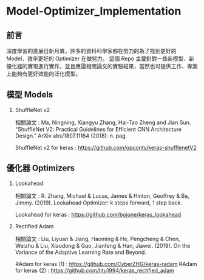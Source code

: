 # Model-Optimizer_Implementation

## 前言

深度學習的進展日新月異，許多的資料科學家都在努力的為了找到更好的 Model、效率更好的 Optimizer 在做努力。
這個 Repo 主要針對ㄧ些新模型、新優化器的實現進行實作，並且應證相關論文的實驗結果，當然也可提供工作、專案上能夠有更好效能的泛化模型。

## 模型 Models

1. ShuffleNet v2

    相關論文 : 
    Ma, Ningning, Xiangyu Zhang, Hai-Tao Zheng and Jian Sun. 
    “ShuffleNet V2: Practical Guidelines for Efficient CNN Architecture Design.” 
    ArXiv abs/1807.11164 (2018): n. pag.
    
    ShuffleNet v2 for keras : 
    https://github.com/opconty/keras-shufflenetV2


## 優化器 Optimizers

1. Lookahead

    相關論文 : 
    R. Zhang, Michael & Lucas, James & Hinton, Geoffrey & Ba, Jimmy. (2019). 
    Lookahead Optimizer: k steps forward, 1 step back. 
    
    Lookahead for keras : 
    https://github.com/bojone/keras_lookahead

2. Rectified Adam

    相關論文 : 
    Liu, Liyuan & Jiang, Haoming & He, Pengcheng & Chen, Weizhu & Liu, Xiaodong & Gao, Jianfeng & Han, Jiawei. (2019). 
    On the Variance of the Adaptive Learning Rate and Beyond. 
    
    RAdam for keras (1) : 
    https://github.com/CyberZHG/keras-radam
    RAdam for keras (2) : 
    https://github.com/titu1994/keras_rectified_adam